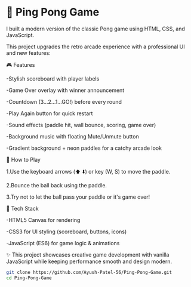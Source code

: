 # 🏓 Ping Pong Game


I built a modern version of the classic Pong game using HTML, CSS, and JavaScript.

This project upgrades the retro arcade experience with a professional UI and new features:




🎮 Features

-Stylish scoreboard with player labels

-Game Over overlay with winner announcement

-Countdown (3…2…1…GO!) before every round

-Play Again button for quick restart

-Sound effects (paddle hit, wall bounce, scoring, game over)

-Background music with floating Mute/Unmute button

-Gradient background + neon paddles for a catchy arcade look



🚀 How to Play

1.Use the keyboard arrows (⬆️ ⬇️) or key (W, S) to move the paddle.

2.Bounce the ball back using the paddle.

3.Try not to let the ball pass your paddle or it's game over!



🚀 Tech Stack

-HTML5 Canvas for rendering

-CSS3 for UI styling (scoreboard, buttons, icons)

-JavaScript (ES6) for game logic & animations



✨ This project showcases creative game development with vanilla JavaScript while keeping performance smooth and design modern.

   ```bash
   git clone https://github.com/Ayush-Patel-56/Ping-Pong-Game.git
   cd Ping-Pong-Game

